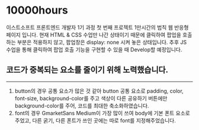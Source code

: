 # 10000hours
이스트소프트 프론트엔드 개발자 1기 과정
첫 번째 프로젝트 1만시간의 법칙 웹 반응형 페이지 입니다.
현재 HTML & CSS 수업만 나간 상태이기 때문에 클릭하여 팝업을 호출하는 부분은 적용하지 않고,
팝업창은 display: none 시켜 놓은 상태입니다.
추후 JS 수업을 통해 클릭하여 팝업 호출 기능을 구현할 수 있을 때 Develop할 예정입니다.

## 코드가 중복되는 요소를 줄이기 위해 노력했습니다.
- - -
1. button의 경우 공통 요소가 많은 것 같아 button 공통 요소로 padding, color, font-size, background-color를 주고 색상이 다른 공유하기 버튼에만 background-color를 주어, 코드를 최대한 축소화하였습니다.
2. font의 경우 GmarketSans Medium이 가장 많이 쓰여 body에 기본 폰트 요소로 주었고, 다른 굵기, 다른 폰트가 쓰인 곳에는 따로 font를 지정해주었습니다.
